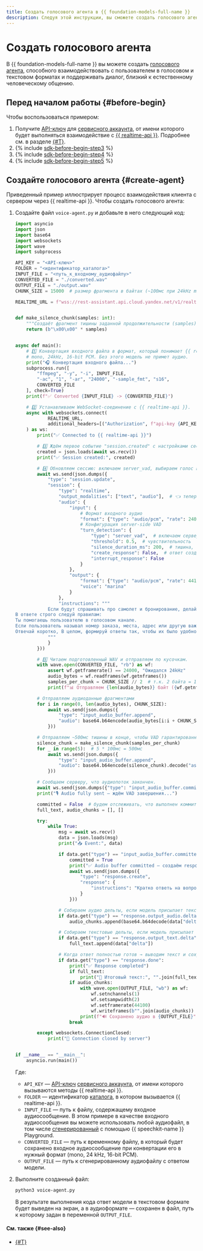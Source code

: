 ```yaml
---
title: Создать голосового агента в {{ foundation-models-full-name }}
description: Следуя этой инструкции, вы сможете создать голосового агента с помощью {{ realtime-api }} в {{ foundation-models-full-name }}.
---
```


# Создать голосового агента

В {{ foundation-models-full-name }} вы можете создать [голосового агента](../../concepts/agents/realtime.md), способного взаимодействовать с пользователем в голосовом и текстовом форматах и поддерживать диалог, близкий к естественному человеческому общению.

## Перед началом работы {#before-begin}

Чтобы воспользоваться примером:

1. Получите [API-ключ](../../../iam/concepts/authorization/api-key.md) для [сервисного аккаунта](../../../iam/concepts/users/service-accounts.md), от имени которого будет выполняться взаимодействие с [{{ realtime-api }}](../../concepts/agents/realtime.md#realtime-api). Подробнее см. в разделе [{#T}](../get-api-key.md).
1. {% include [sdk-before-begin-step3](../../../_includes/ai-studio/sdk-before-begin-step3.md) %}
1. {% include [sdk-before-begin-step4](../../../_includes/ai-studio/sdk-before-begin-step4.md) %}
1. {% include [sdk-before-begin-step5](../../../_includes/ai-studio/sdk-before-begin-step5.md) %}

## Создайте голосового агента {#create-agent}

Приведенный пример иллюстрирует процесс взаимодействия клиента с сервером через {{ realtime-api }}. Чтобы создать голосового агента:

1. Создайте файл `voice-agent.py` и добавьте в него следующий код:

    ```python
    import asyncio
    import json
    import base64
    import websockets
    import wave
    import subprocess

    API_KEY = "<API-ключ>"
    FOLDER = "<идентификатор_каталога>"
    INPUT_FILE = "<путь_к_входному_аудиофайлу>"
    CONVERTED_FILE = "./converted.wav"
    OUTPUT_FILE = "./output.wav"
    CHUNK_SIZE = 15000  # размер фрагмента в байтах (~100мс при 24kHz mono PCM16)

    REALTIME_URL = f"wss://rest-assistant.api.cloud.yandex.net/v1/realtime/openai?model=gpt://{FOLDER}/speech-realtime-250923"


    def make_silence_chunk(samples: int):
        """Создаёт фрагмент тишины заданной продолжительности (samples) в формате PCM16."""
        return (b"\x00\x00" * samples)


    async def main():
        # 1️⃣ Конвертация входного файла в формат, который понимает {{ realtime-api }}:
        # mono, 24kHz, 16-bit PCM. Без этого модель не примет аудио.
        print("🎧 Конвертация входного файла...")
        subprocess.run([
            "ffmpeg", "-y", "-i", INPUT_FILE,
            "-ac", "1", "-ar", "24000", "-sample_fmt", "s16",
            CONVERTED_FILE
        ], check=True)
        print(f"✅ Converted {INPUT_FILE} -> {CONVERTED_FILE}")

        # 2️⃣ Устанавливаем WebSocket-соединение с {{ realtime-api }}.
        async with websockets.connect(
                REALTIME_URL,
                additional_headers=[("Authorization", f"api-key {API_KEY}")]
        ) as ws:
            print("✅ Connected to {{ realtime-api }}")

            # 3️⃣ Ждём первое событие "session.created" с настройками сессии.
            created = json.loads(await ws.recv())
            print("✅ Session created:", created)

            # 4️⃣ Обновляем сессию: включаем server_vad, выбираем голос и формат вывода.
            await ws.send(json.dumps({
                "type": "session.update",
                "session": {
                    "type": "realtime",
                    "output_modalities": ["text", "audio"],  # 👈 теперь хотим и текст, и звук
                    "audio": {
                        "input": {
                            # Формат входного аудио
                            "format": {"type": "audio/pcm", "rate": 24000},
                            # Конфигурация server-side VAD
                            "turn_detection": {
                                "type": "server_vad",  # включаем серверный VAD
                                "threshold": 0.5,  # чувствительность
                                "silence_duration_ms": 200,  # тишина, считающаяся концом речи
                                "create_response": False,  # ответ создаём вручную
                                "interrupt_response": False
                            }
                        },
                        "output": {
                            "format": {"type": "audio/pcm", "rate": 44100},
                            "voice": "marina"
                        }
                    },
                    "instructions": """
                Если будут спрашивать про самолет и бронирование, делай вид, что все понял и сделал.  
    В ответе строго следуй правилам:
    Ты помогаешь пользователю в голосовом канале. 
    Если пользователь называл номер заказа, места, адрес или другую важную информацию в ответе обязательно проговори это - чтобы пользователь понял, что его вводные были правильно услышаны.
    Отвечай коротко, В целом, формируй ответы так, чтобы их было удобно слушать
                """
                }
            }))

            # 5️⃣ Читаем подготовленный WAV и отправляем по кусочкам.
            with wave.open(CONVERTED_FILE, "rb") as wf:
                assert wf.getframerate() == 24000, "Ожидался 24kHz"
                audio_bytes = wf.readframes(wf.getnframes())
                samples_per_chunk = CHUNK_SIZE // 2  # т.к. 2 байта = 1 sample
                print(f"📊 Отправляем {len(audio_bytes)} байт ({wf.getnframes()} фреймов)")

            # Отправляем аудиоданные фрагментами
            for i in range(0, len(audio_bytes), CHUNK_SIZE):
                await ws.send(json.dumps({
                    "type": "input_audio_buffer.append",
                    "audio": base64.b64encode(audio_bytes[i:i + CHUNK_SIZE]).decode("ascii")
                }))

            # Отправляем ~500мс тишины в конце, чтобы VAD гарантированно обнаружил конец речи
            silence_chunk = make_silence_chunk(samples_per_chunk)
            for _ in range(5):  # 5 * 100мс = 500мс
                await ws.send(json.dumps({
                    "type": "input_audio_buffer.append",
                    "audio": base64.b64encode(silence_chunk).decode("ascii")
                }))

            # Сообщаем серверу, что аудиопоток закончен.
            await ws.send(json.dumps({"type": "input_audio_buffer.commit"}))
            print("🎙 Audio fully sent — ждём VAD завершения...")

            committed = False  # будем отслеживать, что выполнен коммит буфера
            full_text, audio_chunks = [], []

            try:
                while True:
                    msg = await ws.recv()
                    data = json.loads(msg)
                    print("📥 Event:", data)

                    if data.get("type") == "input_audio_buffer.committed" and not committed:
                        committed = True
                        print("✅ Audio buffer committed — создаём response...")
                        await ws.send(json.dumps({
                            "type": "response.create",
                            "response": {
                                "instructions": "Кратко ответь на вопрос из аудио."
                            }
                        }))

                    # Собираем аудио дельты, если модель присылает текст
                    if data.get("type") == "response.output_audio.delta":
                        audio_chunks.append(base64.b64decode(data["delta"]))

                    # Собираем текстовые дельты, если модель присылает текст
                    if data.get("type") == "response.output_text.delta":
                        full_text.append(data["delta"])

                    # Когда ответ полностью готов → выводим текст и сохраняем аудио
                    if data.get("type") == "response.done":
                        print("✅ Response completed")
                        if full_text:
                            print("📝 Итоговый текст:", "".join(full_text))
                        if audio_chunks:
                            with wave.open(OUTPUT_FILE, "wb") as wf:
                                wf.setnchannels(1)
                                wf.setsampwidth(2)
                                wf.setframerate(44100)
                                wf.writeframes(b"".join(audio_chunks))
                            print(f"🔊 Сохранено аудио в {OUTPUT_FILE}")
                        break

            except websockets.ConnectionClosed:
                print("🔌 Connection closed by server")


    if __name__ == "__main__":
        asyncio.run(main())
    ```

    Где:

    * `API_KEY` — [API-ключ](../../../iam/concepts/authorization/api-key.md) [сервисного аккаунта](../../../iam/concepts/users/service-accounts.md), от имени которого вызываются методы {{ realtime-api }}. 
    * `FOLDER` — идентификатор [каталога](../../../resource-manager/concepts/resources-hierarchy.md#folder), в котором вызывается {{ realtime-api }}.
    * `INPUT_FILE` — путь к файлу, содержащему входное аудиосообщение. В этом примере в качестве входного аудиосообщения вы можете использовать любой аудиофайл, в том числе [сгенерированный](../../../speechkit/operations/tts-playground.md) с помощью {{ speechkit-name }} Playground.
    * `CONVERTED_FILE` — путь к временному файлу, в который будет сохранено входное аудиосообщение при конвертации его в нужный формат (mono, 24 kHz, 16-bit PCM).
    * `OUTPUT_FILE` — путь к сгенерированному аудиофайлу с ответом модели.
1. Выполните созданный файл:

    ```bash
    python3 voice-agent.py
    ```

    В результате выполнения кода ответ модели в текстовом формате будет выведен на экран, а в аудиоформате — сохранен в файл, путь к которому задан в переменной `OUTPUT_FILE`.

#### См. также {#see-also}

* [{#T}](../../concepts/agents/realtime.md)